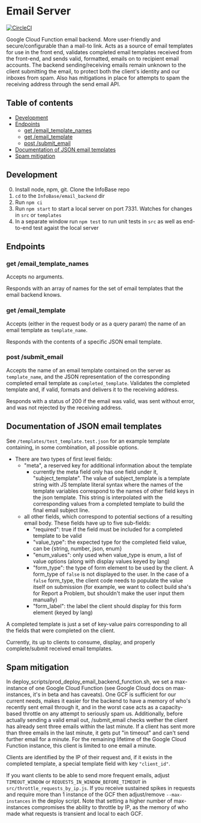 Email Server
=======

[![CircleCI](https://circleci.com/gh/TBS-EACPD/infobase.svg?style=svg)](https://circleci.com/gh/TBS-EACPD/infobase)

Google Cloud Function email backend. More user-friendly and secure/configurable than a mail-to link. Acts as a source of email templates for use in the front end, validates completed email templates received from the front-end, and sends valid, formatted, emails on to recipient email accounts. The backend sending/receiving emails remain unknown to the client submitting the email, to protect both the client's identity and our inboxes from spam. Also has mitigations in place for attempts to spam the receiving address through the send email API.

## Table of contents
  - [Development](#Development)
  - [Endpoints](#Endpoints)
    - [get /email_template_names](#get-emailtemplatenames)
    - [get /email_template](#get-emailtemplate)
    - [post /submit_email](#post-submitemail)
  - [Documentation of JSON email templates](#Documentation-of-JSON-email-templates)
  - [Spam mitigation](#Spam-mitigation)

## Development
  0. Install node, npm, git. Clone the InfoBase repo 
  1. `cd` to the `InfoBase/email_backend` dir
  2. Run `npm ci`
  3. Run `npm start` to start a local server on port 7331. Watches for changes in `src` or `templates`
  4. In a separate window run `npm test` to run unit tests in `src` as well as end-to-end test agaist the local server

## Endpoints

### get /email_template_names
Accepts no arguments.

Responds with an array of names for the set of email templates that the email backend knows.

### get /email_template
Accepts (either in the request body or as a query param) the name of an email template as `template_name`.

Responds with the contents of a specific JSON email template.

### post /submit_email
Accepts the name of an email template contained on the server as `template_name`, and the JSON representation of the corresponding completed email template as `completed_template`. Validates the completed template and, if valid, formats and delivers it to the receiving address.

Responds with a status of 200 if the email was valid, was sent without error, and was not rejected by the receiving address.

## Documentation of JSON email templates

See `/templates/test_template.test.json` for an example template containing, in some combination, all possible options.
  - There are two types of first level fields:
    - "meta", a reserved key for additional information about the template
      - currently the meta field only has one field under it, "subject_template". The value of subject_template is a template string with JS template literal syntax where the names of the template variables correspond to the names of other field keys in the json template. This string is interpolated with the corresponding values from a completed template to build the final email subject line.
    - all other fields, which correspond to potential sections of a resulting email body. These fields have up to five sub-fields:
      - "required": true if the field must be included for a completed template to be valid
      - "value_type": the expected type for the completed field value, can be {string, number, json, enum}
      - "enum_values": only used when value_type is enum, a list of value options (along with display values keyed by lang)
      - "form_type": the type of form element to be used by the client. A form_type of `false` is not displayed to the user. In the case of a `false` form_type, the client code needs to populate the value itself on submission (for example, we want to collect build sha's for Report a Problem, but shouldn't make the user input them manually)
      - "form_label": the label the client should display for this form element (keyed by lang)

A completed template is just a set of key-value pairs corresponding to all the fields that were completed on the client.

Currently, its up to clients to consume, display, and properly complete/submit received email templates.

## Spam mitigation
In deploy_scripts/prod_deploy_email_backend_function.sh, we set a max-instance of one Google Cloud Function (see Google Cloud docs on max-instances, it's in beta and has caveats). One GCF is sufficient for our current needs, makes it easier for the backend to have a memory of who's recently sent email through it, and in the worst case acts as a capacity-based throttle on any attempt to seriously spam us.
Additionally, before actually sending a valid email out, /submit_email checks wether the client has already sent three emails within the last minute. If a client has sent more than three emails in the last minute, it gets put "in timeout" and can't send further email for a minute. For the remaining lifetime of the Google Cloud Function instance, this client is limited to one email a minute.

Clients are identified by the IP of their request and, if it exists in the completed template, a special template field with key `"client_id"`.

If you want clients to be able to send more frequent emails, adjust `TIMEOUT_WINDOW` or `REQUESTS_IN_WINDOW_BEFORE_TIMEOUT` in `src/throttle_requests_by_ip.js`. If you receive sustained spikes in requests and require more than 1 instance of the GCF then adjust/remove `--max-instances` in the deploy script. Note that setting a higher number of max-instances compromises the ability to throttle by IP, as the memory of who made what requests is transient and local to each GCF.
